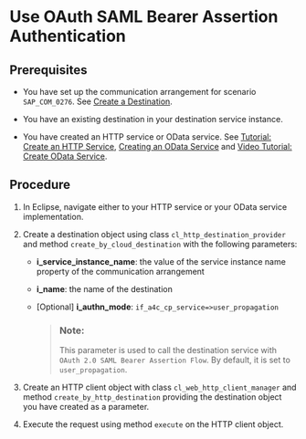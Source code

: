 <!-- loiod6e2db57cde344faa7f0a496c2d2257c -->

# Use OAuth SAML Bearer Assertion Authentication



<a name="loiod6e2db57cde344faa7f0a496c2d2257c__prereq_hkg_zlt_n2b"/>

## Prerequisites

-   You have set up the communication arrangement for scenario `SAP_COM_0276`. See [Create a Destination](create-a-destination-3fa7934.md).

-   You have an existing destination in your destination service instance.
-   You have created an HTTP service or OData service. See [Tutorial: Create an HTTP Service](https://developers.sap.com/tutorials/abap-environment-create-http-service.html), [Creating an OData Service](https://help.sap.com/viewer/c0d02c4330c34b3abca88bdd57eaccfc/Cloud/en-US/2b08207efb954644b20f3587f39a77a6.html) and [Video Tutorial: Create OData Service](https://www.youtube.com/watch?v=7rJxhjy2LKg&index=5&list=PLkzo92owKnVxWqJSoFLGe1VRkzOs4Ucdr&t=0s).



<a name="loiod6e2db57cde344faa7f0a496c2d2257c__steps_dsc_hmt_n2b"/>

## Procedure

1.  In Eclipse, navigate either to your HTTP service or your OData service implementation.

2.  Create a destination object using class `cl_http_destination_provider` and method `create_by_cloud_destination` with the following parameters:

    -   **i\_service\_instance\_name**: the value of the service instance name property of the communication arrangement

    -   **i\_name**: the name of the destination
    -   \[Optional\] **i\_authn\_mode**: `if_a4c_cp_service=>user_propagation`

        > ### Note:  
        > This parameter is used to call the destination service with `OAuth 2.0 SAML Bearer Assertion Flow`. By default, it is set to `user_propagation`.


3.  Create an HTTP client object with class `cl_web_http_client_manager` and method `create_by_http_destination` providing the destination object you have created as a parameter.

4.  Execute the request using method `execute` on the HTTP client object.


